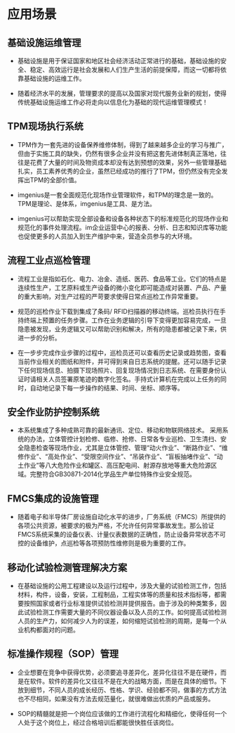 # 应用场景

## 基础设施运维管理

* 基础设施是用于保证国家和地区社会经济活动正常进行的基础，基础设施的安全、稳定、高效运行是社会发展和人们生产生活的前提保障，而这一切都将依靠基础设施的运维工作。

* 随着经济水平的发展，管理要求的提高以及国家对现代服务业新的规划，使得传统基础设施运维工作必将走向以信息化为基础的现代运维管理模式！

## TPM现场执行系统

* TPM作为一套先进的设备保养维修体制，得到了越来越多企业的学习与推广，但由于实施工具的缺失，仍然有很多企业并没有把这套先进体制真正落地，往往是花费了大量的时间及物资成本却没有达到预想的效果，另外一些管理基础扎实，员工素养优秀的企业，虽然已经成功的推行了TPM，但仍然没有完全发挥出TPM的全部价值。

* imgenius是一套全面规范化现场作业管理软件，和TPM的理念是一致的。TPM是理论、是体系，imgenius是工具、是方法。

* imgenius可以帮助实现全部设备和设备各种状态下的标准规范化的现场作业和规范化的事件处理流程。im企业运营中心的报表、分析、日志和知识库等功能也促使更多的人员加入到生产维护中来，营造全员参与的大环境。

## 流程工业点巡检管理

* 流程工业是指如石化、电力、冶金、造纸、医药、食品等工业。它们的特点是连续性生产，工艺原料或生产设备的微小变化即可能造成对装置、产品、产量的重大影响，对生产过程的严苛要求使得日常点巡检工作异常重要。

* 规范的巡检作业下载到集成了条码/ RFID扫描器的移动终端。巡检员执行在手持终端上预置的任务步骤。工作在业务逻辑的引导下变得更加容易完成，一旦隐患被发现，业务逻辑又可以帮助识别和解决，所有的隐患都被记录下来，供进一步的分析。

* 在一步步完成作业步骤的过程中，巡检员还可以查看历史记录或趋势图，查看当前作业相关的图纸和附件，并可得到来自日志系统的提醒。还可以随手记录下任何现场信息、拍摄下现场照片、回复现场情况到日志系统、在需要身份认证时请相关人员签署原笔迹的数字化签名。手持式计算机在完成以上任务的同时，自动地记录下每一步操作的结果、时间、坐标、顺序等。

## 安全作业防护控制系统

* 本系统集成了多种成熟可靠的最新通讯、定位、移动和物联网络技术。 采用系统的办法，立体管控计划检修、临修、抢修、日常各专业巡检、卫生清扫、安全隐患检查等现场作业，尤其是立体管控、管理“动火作业”、“断路作业”、“维修作业”、“高处作业”、“受限空间作业”、“吊装作业”、“盲板抽堵作业”、“动土作业”等八大危险作业和罐区、高压配电间、射源存放地等重大危险源区域。完整符合GB30871-2014化学品生产单位特殊作业安全规范。

## FMCS集成的设施管理

* 随着电子和半导体厂房设施自动化水平的进步，厂务系统（FMCS）所提供的各项公共资源，被要求的极为严格，不允许任何异常事故发生。那么验证FMCS系统采集的设备仪表、计量仪表数据的正确性，防止设备异常状态不可控的设备维护，点巡检等各项预防性维修则是极为重要的工作。

## 移动化试验检测管理解决方案

* 在基础设施的公用工程建设以及运行过程中，涉及大量的试验检测工作，包括材料，构件，设备，安装，工程制品，工程实体等的质量和技术指标等，都需要按照国家或者行业标准提供试验检测并提供报告。由于涉及的种类繁多，因此试验检测工作需要大量的不同仪器设备以及人员的工作。如何提高试验检测人员的生产力，如何减少人为的误差，如何缩短试验检测的周期，是每一个从业机构都面对的问题。

## 标准操作规程（SOP）管理

* 企业想要在竞争中获得优势，必须要追寻差异化，差异化往往不是在硬件，而是在软件。软件的差异化又往往不是在大的战略方面，而是在具体的细节。下放到细节，不同人员的成长经历、性格、学识、经验都不同，做事的方式方法也不尽相同，如果没有方法去规范量化，就很难做出优质的产品或服务。

* SOP的精髓就是把一个岗位应该做的工作进行流程化和精细化，使得任何一个人处于这个岗位上，经过合格培训后都能很快胜任该岗位。